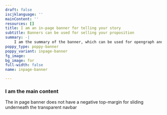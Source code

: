 ```yaml
---
draft: false
iscjklanguage: ''
mainContent: ''
resources: []
title: I am an in-page banner for telling your story
subtitle: Banners can be used for selling your proposition
summary: -|
    I am the summary of the banner, which can be used for opengraph and SEO descriptions
poppy_type: poppy-banner
poppy_variant: inpage-banner
fg_image:
bg_image: for
full-width: false
name: inpage-banner

---
```

### I am the main content

The in page banner does not have a negative top-margin for sliding underneath the transparent navbar
